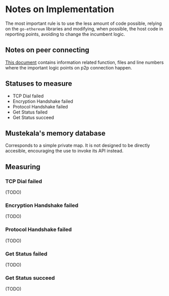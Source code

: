 # Notes on Implementation

The most important rule is to use the less amount of code possible, relying on
the `go-ethereum` libraries and modifying, when possible, the host code in
reporting points, avoiding to change the incumbent logic.

## Notes on peer connecting

[This document](nodes-on-peer-connecting.md) contains information related function,
files and line numbers where the important logic points on p2p connection happen.

## Statuses to measure

* TCP Dial failed
* Encryption Handshake failed
* Protocol Handshake failed
* Get Status failed
* Get Status succeed

## Mustekala's memory database

Corresponds to a simple private map. It is not designed to be directly accesible,
encouraging the use to invoke its API instead.

## Measuring

### TCP Dial failed

(TODO)

### Encryption Handshake failed

(TODO)

### Protocol Handshake failed

(TODO)

### Get Status failed

(TODO)

### Get Status succeed

(TODO)
